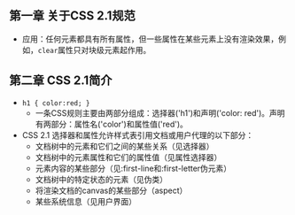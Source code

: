 ## 第一章 关于CSS 2.1规范
* 应用：任何元素都具有所有属性，但一些属性在某些元素上没有渲染效果，例如，`clear`属性只对块级元素起作用。

## 第二章 CSS 2.1简介
* `h1 { color:red; }`
	* 一条CSS规则主要由两部分组成：选择器('h1')和声明('color: red')。声明有两部分：属性名('color')和属性值('red')。
* CSS 2.1 选择器和属性允许样式表引用文档或用户代理的以下部分：
	* 文档树中的元素和它们之间的某些关系（见选择器）
	* 文档树中的元素属性和它们的属性值（见属性选择器）
	* 元素内容的某些部分（见:first-line和:first-letter伪元素）
	* 文档树中的特定状态的元素（见伪类）
	* 将渲染文档的canvas的某些部分（aspect）
	* 某些系统信息（见用户界面）